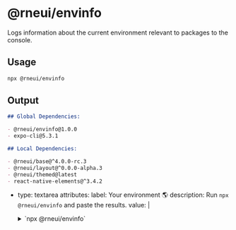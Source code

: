 # @rneui/envinfo

Logs information about the current environment relevant to packages to the console.

## Usage

```bash
npx @rneui/envinfo
```

## Output

```md
## Global Dependencies:

- @rneui/envinfo@1.0.0
- expo-cli@5.3.1

## Local Dependencies:

- @rneui/base@^4.0.0-rc.3
- @rneui/layout@^0.0.0-alpha.3
- @rneui/themed@latest
- react-native-elements@^3.4.2
```

- type: textarea
  attributes:
  label: Your environment 🌎
  description: Run `npx @rneui/envinfo` and paste the results.
  value: |
  <details>
  <summary>`npx @rneui/envinfo`</summary>

        ```
          Output from `npx @rneui/envinfo` goes here.
        ```

  </details>
